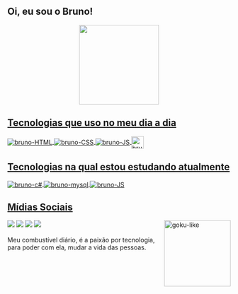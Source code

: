 ## Oi, eu sou o Bruno!
<div align="center">
  <a href="https://github.com/brunioz">
  <img height="180em" src="https://github-readme-stats.vercel.app/api?username=brunioz&show_icons=true&theme=dracula"/>
</div> 
<h2>Tecnologias que uso no meu dia a dia</h2>
  <div style="display: inline_block">
  <img align="center" alt="bruno-HTML" src="https://img.shields.io/badge/HTML5-E34F26?style=for-the-badge&logo=html5&logoColor=white">
  <img align="center" alt="bruno-CSS" src="https://img.shields.io/badge/CSS3-1572B6?style=for-the-badge&logo=css3&logoColor=white">
  <img align="center" alt="bruno-JS" src="https://img.shields.io/badge/JavaScript-323330?style=for-the-badge&logo=javascript&logoColor=F7DF1E">
  <img align="center" alt="bruno-JS" height="28px" src="https://img.shields.io/badge/Bootstrap-563D7C?style=for-the-badge&logo=bootstrap&logoColor=white">
</div>

 <h2>Tecnologias na qual estou estudando atualmente</h2>
 
  <div style="display: inline_block">
    <img align="center" alt="bruno-c#" src="https://img.shields.io/badge/C%23-239120?style=for-the-badge&logo=c-sharp&logoColor=white">
    <img align="center" alt="bruno-mysql" src="https://img.shields.io/badge/MySQL-00000F?style=for-the-badge&logo=mysql&logoColor=white">
    <img align="center" alt="bruno-JS" src="https://img.shields.io/badge/JavaScript-323330?style=for-the-badge&logo=javascript&logoColor=F7DF1E">
  </div> 
  
  <h2>Mídias Sociais </h2>
<div> 
  <a href="https://instagram.com/brunioz_" target="_blank"><img src="https://img.shields.io/badge/-Instagram-%23E4405F?style=for-the-badge&logo=instagram&logoColor=white" target="_blank"></a>
 	<a href="https://www.twitch.tv/brunioz_" target="_blank"><img src="https://img.shields.io/badge/Twitch-9146FF?style=for-the-badge&logo=twitch&logoColor=white" target="_blank"></a>
  <a href ="mailto:bruniozguedes@gmail.com"><img src="https://img.shields.io/badge/-Gmail-%23333?style=for-the-badge&logo=gmail&logoColor=white" target="_blank"></a>
  <a href="https://www.linkedin.com/in/bruno-souza-guedes/" target="_blank"><img src="https://img.shields.io/badge/-LinkedIn-%230077B5?style=for-the-badge&logo=linkedin&logoColor=white" target="_blank"></a>
  <img align="right" alt="goku-like" height="150" src="https://i.imgur.com/sJU2LiJ.gif">
</div>
  <br>
   Meu combustível diário, é a paixão por tecnologia, para poder com ela, mudar a vida das pessoas.
  
